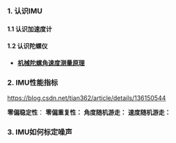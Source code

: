 ### 1. 认识IMU

#### 1.1 认识加速度计



#### 1.2 认识陀螺仪
- [**机械陀螺角速度测量原理** ](https://zhuanlan.zhihu.com/p/148687557)
	
	



### 2. IMU性能指标

https://blog.csdn.net/tian362/article/details/136150544

**零偏稳定性**：
**零偏重复性：**
**角度随机游走：**
**速度随机游走：**


### 3. IMU如何标定噪声


